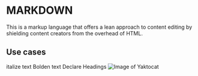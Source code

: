 # MARKDOWN
This is a markup language that offers a lean approach to content editing by shielding content creators from the overhead of HTML.
## Use cases
italize text
Bolden text
Declare Headings
![Image of Yaktocat](https://octodex.github.com/images/yaktocat.png)
